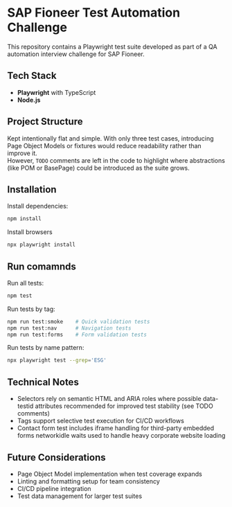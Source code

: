 # SAP Fioneer Test Automation Challenge

This repository contains a Playwright test suite developed as part of a QA automation interview challenge for SAP Fioneer.

## Tech Stack

- **Playwright** with TypeScript
- **Node.js**

## Project Structure

Kept intentionally flat and simple. With only three test cases, introducing Page Object Models or fixtures would reduce readability rather than improve it.  
However, `TODO` comments are left in the code to highlight where abstractions (like POM or BasePage) could be introduced as the suite grows.

## Installation

Install dependencies:
```bash
npm install
```
Install browsers
```bash
npx playwright install
```

## Run comamnds

Run all tests:
```bash
npm test
```
Run tests by tag:
```bash
npm run test:smoke    # Quick validation tests
npm run test:nav      # Navigation tests  
npm run test:forms    # Form validation tests
```
Run tests by name pattern:
```bash
npx playwright test --grep='ESG'
```

## Technical Notes

* Selectors rely on semantic HTML and ARIA roles where possible
data-testid attributes recommended for improved test stability (see TODO comments)
* Tags support selective test execution for CI/CD workflows
* Contact form test includes iframe handling for third-party embedded forms
networkidle waits used to handle heavy corporate website loading

## Future Considerations

* Page Object Model implementation when test coverage expands
* Linting and formatting setup for team consistency
* CI/CD pipeline integration
* Test data management for larger test suites